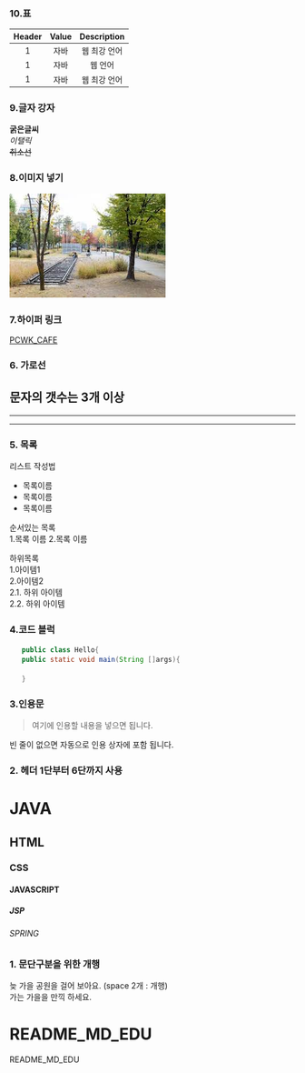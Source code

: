 ### 10.표
|Header|Value|Description|
|:---:|:------:|:--------:|
|1|자바|웹 최강 언어|
|1|자바|웹  언어|
|1|자바|웹 최강 언어|
### 9.글자 강자  
**굵은글씨**  
*이탤릭*  
~~취소선~~  

### 8.이미지 넣기

![가을](https://github.com/KANGKYEONGMAN/README_MD_EDU/blob/main/images/hong.jpg "연트랄 파크")
### 7.하이퍼 링크  
[PCWK_CAFE](https://cafe.daum.net/pcwk "설명문구")

### 6. 가로선  
문자의 갯수는 3개 이상
---
***
----


### 5. 목록
리스트 작성법
* 목록이름
* 목록이름
* 목록이름

순서있는 목록  
1.목록 이름
2.목록 이름

하위목록  
1.아이템1  
2.아이템2  
  2.1. 하위 아이템  
  2.2. 하위 아이템  
  
  

### 4.코드 블럭
```JAVA
   public class Hello{
   public static void main(String []args){
   
   }
```  
### 3.인용문
> 여기에 인용할 내용을 넣으면 됩니다.

빈 줄이 없으면 자동으로 인용 상자에 포함 됩니다.

### 2. 헤더 1단부터 6단까지 사용
# JAVA
## HTML
### CSS
#### JAVASCRIPT
##### JSP
###### SPRING


### 1. 문단구분을 위한 개행
늦 가을 공원을 걸어 보아요. 
(space 2개 : 개행)  
가는 가을을 만끽 하세요.  

# README_MD_EDU
README_MD_EDU






